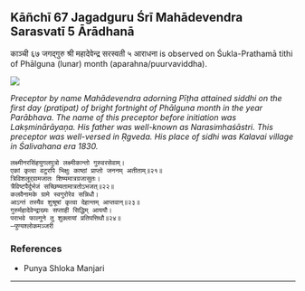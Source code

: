 ## Kāñchī 67 Jagadguru Śrī Mahādevendra Sarasvatī 5 Ārādhanā
काञ्ची ६७ जगद्गुरु श्री महादेवेन्द्र सरस्वती ५ आराधना is observed on Śukla-Prathamā tithi of Phālguna (lunar) month (aparahna/puurvaviddha).

![](https://github.com/sanskrit-coders/jyotisha/blob/master/jyotisha/panchangam/temporal/festival/images/kanchi-jagadgurus/jagadguru-67.jpg)

_Preceptor by name Mahādevendra adorning Pīṭha attained siddhi on the first day (pratipat) of bright fortnight of Phālguna month in the year Parābhava. The name of this preceptor before initiation was Lakṣminārāyaṇa. His father was well-known as Narasimhaśāstri. This preceptor was well-versed in Ṛgveda. His place of sidhi was Kalavai village in Śalivahana era 1830._

```
लक्ष्मीनरसिंहयुगलपुत्रो लक्ष्मीकान्तो गुरुवरसेवाम्।
एकां कृत्वा वटुरपि भिक्षुः काष्ठां प्राप्तो जननम् अतीताम्॥२१॥
त्रिविशलूर्‌ग्रामजातः शिष्यमात्रग्रजासुतः।
त्रैविष्टपैर्दुर्भजं सच्छिष्यतामात्रतोऽभजत्॥२२॥
कलवैनामके ग्रामे स्वगुरोरेव सन्निधौ।
आऽन्तं तस्यैव शुश्रूषां कृत्वा देहान्तम् आप्तवान्॥२३॥
गुरुर्महादेवेन्द्राख्यः सप्ताही सिद्धिम् आययौ।
पराभवे फाल्गुने तु शुक्लायां प्रतिपत्तिथौ॥२४॥
—पुण्यश्लोकमञ्जरी
```
### References
* Punya Shloka Manjari


---

